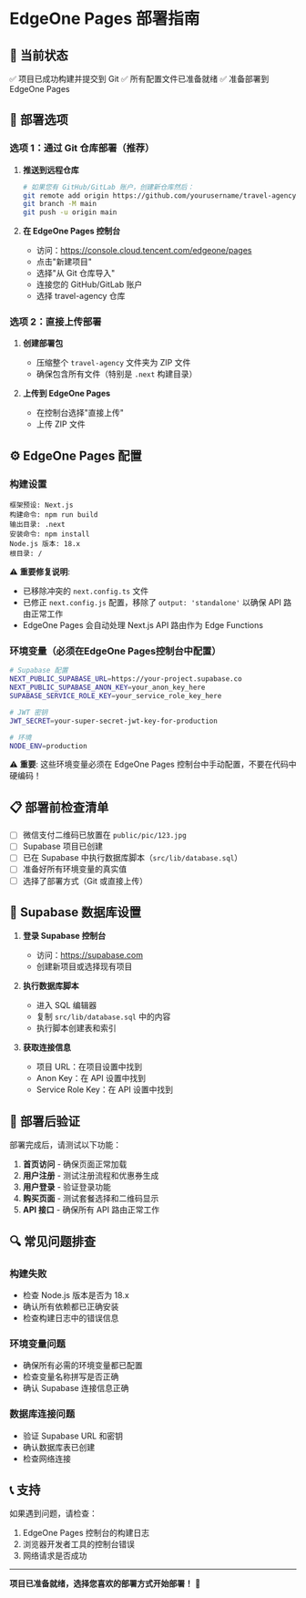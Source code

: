 # EdgeOne Pages 部署指南

## 🎯 当前状态
✅ 项目已成功构建并提交到 Git
✅ 所有配置文件已准备就绪
✅ 准备部署到 EdgeOne Pages

## 🚀 部署选项

### 选项 1：通过 Git 仓库部署（推荐）

1. **推送到远程仓库**
   ```bash
   # 如果您有 GitHub/GitLab 账户，创建新仓库然后：
   git remote add origin https://github.com/yourusername/travel-agency.git
   git branch -M main
   git push -u origin main
   ```

2. **在 EdgeOne Pages 控制台**
   - 访问：https://console.cloud.tencent.com/edgeone/pages
   - 点击"新建项目"
   - 选择"从 Git 仓库导入"
   - 连接您的 GitHub/GitLab 账户
   - 选择 travel-agency 仓库

### 选项 2：直接上传部署

1. **创建部署包**
   - 压缩整个 `travel-agency` 文件夹为 ZIP 文件
   - 确保包含所有文件（特别是 `.next` 构建目录）

2. **上传到 EdgeOne Pages**
   - 在控制台选择"直接上传"
   - 上传 ZIP 文件

## ⚙️ EdgeOne Pages 配置

### 构建设置
```
框架预设: Next.js
构建命令: npm run build
输出目录: .next
安装命令: npm install
Node.js 版本: 18.x
根目录: /
```

⚠️ **重要修复说明**: 
- 已移除冲突的 `next.config.ts` 文件
- 已修正 `next.config.js` 配置，移除了 `output: 'standalone'` 以确保 API 路由正常工作
- EdgeOne Pages 会自动处理 Next.js API 路由作为 Edge Functions

### 环境变量（必须在EdgeOne Pages控制台中配置）
```bash
# Supabase 配置
NEXT_PUBLIC_SUPABASE_URL=https://your-project.supabase.co
NEXT_PUBLIC_SUPABASE_ANON_KEY=your_anon_key_here
SUPABASE_SERVICE_ROLE_KEY=your_service_role_key_here

# JWT 密钥
JWT_SECRET=your-super-secret-jwt-key-for-production

# 环境
NODE_ENV=production
```

⚠️ **重要**: 这些环境变量必须在 EdgeOne Pages 控制台中手动配置，不要在代码中硬编码！

## 📋 部署前检查清单

- [ ] 微信支付二维码已放置在 `public/pic/123.jpg`
- [ ] Supabase 项目已创建
- [ ] 已在 Supabase 中执行数据库脚本（`src/lib/database.sql`）
- [ ] 准备好所有环境变量的真实值
- [ ] 选择了部署方式（Git 或直接上传）

## 🔧 Supabase 数据库设置

1. **登录 Supabase 控制台**
   - 访问：https://supabase.com
   - 创建新项目或选择现有项目

2. **执行数据库脚本**
   - 进入 SQL 编辑器
   - 复制 `src/lib/database.sql` 中的内容
   - 执行脚本创建表和索引

3. **获取连接信息**
   - 项目 URL：在项目设置中找到
   - Anon Key：在 API 设置中找到
   - Service Role Key：在 API 设置中找到

## 🎉 部署后验证

部署完成后，请测试以下功能：

1. **首页访问** - 确保页面正常加载
2. **用户注册** - 测试注册流程和优惠券生成
3. **用户登录** - 验证登录功能
4. **购买页面** - 测试套餐选择和二维码显示
5. **API 接口** - 确保所有 API 路由正常工作

## 🔍 常见问题排查

### 构建失败
- 检查 Node.js 版本是否为 18.x
- 确认所有依赖都已正确安装
- 检查构建日志中的错误信息

### 环境变量问题
- 确保所有必需的环境变量都已配置
- 检查变量名称拼写是否正确
- 确认 Supabase 连接信息正确

### 数据库连接问题
- 验证 Supabase URL 和密钥
- 确认数据库表已创建
- 检查网络连接

## 📞 支持

如果遇到问题，请检查：
1. EdgeOne Pages 控制台的构建日志
2. 浏览器开发者工具的控制台错误
3. 网络请求是否成功

---

**项目已准备就绪，选择您喜欢的部署方式开始部署！** 🚀